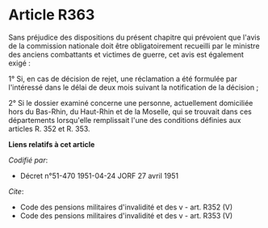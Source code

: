 # Article R363

Sans préjudice des dispositions du présent chapitre qui prévoient que l'avis de la commission nationale doit être
obligatoirement recueilli par le ministre des anciens combattants et victimes de guerre, cet avis est également exigé :

1° Si, en cas de décision de rejet, une réclamation a été formulée par l'intéressé dans le délai de deux mois suivant la
notification de la décision ;

2° Si le dossier examiné concerne une personne, actuellement domiciliée hors du Bas-Rhin, du Haut-Rhin et de la Moselle, qui
se trouvait dans ces départements lorsqu'elle remplissait l'une des conditions définies aux articles R. 352 et R. 353.

**Liens relatifs à cet article**

_Codifié par_:

  - Décret n°51-470 1951-04-24 JORF 27 avril 1951

_Cite_:

  - Code des pensions militaires d'invalidité et des v - art. R352 (V)
  - Code des pensions militaires d'invalidité et des v - art. R353 (V)
